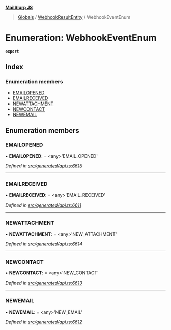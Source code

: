 **[MailSlurp JS](../README.md)**

> [Globals](../README.md) / [WebhookResultEntity](../modules/webhookresultentity.md) / WebhookEventEnum

# Enumeration: WebhookEventEnum

**`export`** 

## Index

### Enumeration members

* [EMAILOPENED](webhookresultentity.webhookeventenum.md#emailopened)
* [EMAILRECEIVED](webhookresultentity.webhookeventenum.md#emailreceived)
* [NEWATTACHMENT](webhookresultentity.webhookeventenum.md#newattachment)
* [NEWCONTACT](webhookresultentity.webhookeventenum.md#newcontact)
* [NEWEMAIL](webhookresultentity.webhookeventenum.md#newemail)

## Enumeration members

### EMAILOPENED

•  **EMAILOPENED**:  = \<any>'EMAIL\_OPENED'

*Defined in [src/generated/api.ts:6615](https://github.com/mailslurp/mailslurp-client/blob/37bf78e/src/generated/api.ts#L6615)*

___

### EMAILRECEIVED

•  **EMAILRECEIVED**:  = \<any>'EMAIL\_RECEIVED'

*Defined in [src/generated/api.ts:6611](https://github.com/mailslurp/mailslurp-client/blob/37bf78e/src/generated/api.ts#L6611)*

___

### NEWATTACHMENT

•  **NEWATTACHMENT**:  = \<any>'NEW\_ATTACHMENT'

*Defined in [src/generated/api.ts:6614](https://github.com/mailslurp/mailslurp-client/blob/37bf78e/src/generated/api.ts#L6614)*

___

### NEWCONTACT

•  **NEWCONTACT**:  = \<any>'NEW\_CONTACT'

*Defined in [src/generated/api.ts:6613](https://github.com/mailslurp/mailslurp-client/blob/37bf78e/src/generated/api.ts#L6613)*

___

### NEWEMAIL

•  **NEWEMAIL**:  = \<any>'NEW\_EMAIL'

*Defined in [src/generated/api.ts:6612](https://github.com/mailslurp/mailslurp-client/blob/37bf78e/src/generated/api.ts#L6612)*
